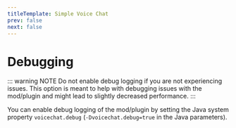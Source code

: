 ```yaml
---
titleTemplate: Simple Voice Chat
prev: false
next: false
---
```


# Debugging

::: warning NOTE
Do not enable debug logging if you are not experiencing issues.
This option is meant to help with debugging issues with the mod/plugin and might lead to slightly decreased performance.
:::

You can enable debug logging of the mod/plugin by setting the Java system property `voicechat.debug` (`-Dvoicechat.debug=true` in the Java parameters).
